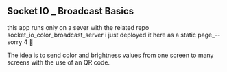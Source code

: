 

## Socket IO _ Broadcast Basics

this  app runs only on a sever with the related repo socket_io_color_broadcast_server
i just deployed it here as a static page_-_-_
sorry 4 :see_no_evil:

The idea is to send color and brightness values from one screen to many screens
with the use of an QR code.

